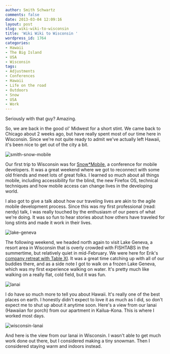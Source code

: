 ```yaml
---
author: Smith Schwartz
comments: false
date: 2013-03-04 12:09:16
layout: post
slug: wiki-wiki-to-wisconsin
title: 'Wiki Wiki to Wisconsin '
wordpress_id: 1764
categories:
- Hawaii
- The Big Island
- USA
- Wisconsin
tags:
- Adjustments
- Conferences
- Hawaii
- Life on the road
- Outdoors
- Snow
- USA
- Work
---
```


Seriously with that guy? Amazing.

So, we are back in the good ol' Midwest for a short stint. We came back to Chicago about 2 weeks ago, but have really spent most of our time here in Wisconsin. Since we're not quite ready to admit we've actually left Hawaii, it's been nice to get out of the city a bit.

![smith-snow-mobile](http://schwartzography.com/wp-content/uploads/2013/03/smith-snow-mobile.jpg)

Our first trip to Wisconsin was for [Snow*Mobile](http://snow-mobile.org/), a conference for mobile developers. It was a great weekend where we got to reconnect with some old friends and meet lots of great folks. I learned so much about all things mobile, including accessibility for the blind, the new Firefox OS, technical techniques and how mobile access can change lives in the developing world. 

I also got to give a talk about how our traveling lives are akin to the agile mobile development process. Since this was my first professional (read: nerdy) talk, I was really touched by the enthusiasm of our peers of what we're doing. It was so fun to hear stories about how others have traveled for long stints and made it work in their lives. 

![lake-geneva](http://schwartzography.com/wp-content/uploads/2013/03/lake-geneva.jpg)

The following weekend, we headed north again to visit Lake Geneva, a resort area in Wisconsin that is overly crowded with FISHTABS in the summertime, but relatively quiet in mid-February. We were here for Erik's [company retreat with Table XI](http://www.tablexi.com/blog/2013/02/what-to-do-in-lake-geneva-the-table-xi-retreat/txi-life/). It was a great time catching up with all of our buddies there, and as a side note I got to walk on a frozen Lake Geneva, which was my first experience walking on water. It's pretty much like walking on a really flat, cold field, but it was fun. 

![lanai](http://schwartzography.com/wp-content/uploads/2013/03/lanai.jpg)

I do have so much more to tell you about Hawaii. It's really one of the best places on earth. I honestly didn't expect to love it as much as I did, so don't expect me to shut up about it anytime soon. Here's a view from our lanai (Hawaiian for porch) from our apartment in Kailua-Kona. This is where I worked most days. 

![wisconsin-lanai](http://schwartzography.com/wp-content/uploads/2013/03/wisconsin-lanai.jpg)

And here is the view from our lanai in Wisconsin. I wasn't able to get much work done out there, but I considered making a tiny snowman. Then I considered staying warm and indoors instead. 
